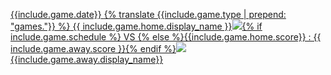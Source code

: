 <a href="{{site.baseurl_root}}/seasons/{{page.season_key}}/games/{{gk}}/" class="game-line"><span>{{include.game.date}}</span>&nbsp;<span>{% translate {{include.game.type | prepend: "games."}} %}</span>&nbsp;{{ include.game.home.display_name }}<img class="team-logo" src='{{site.baseurl_root}}/assets/img/{{ include.game.home.logo }}'/>{% if include.game.schedule %}&nbsp;VS&nbsp;{% else %}{{include.game.home.score}} : {{ include.game.away.score }}{% endif %}<img class="team-logo" src='{{site.baseurl_root}}/assets/img/{{ include.game.away.logo }}'/>{{include.game.away.display_name}}</a><br/>